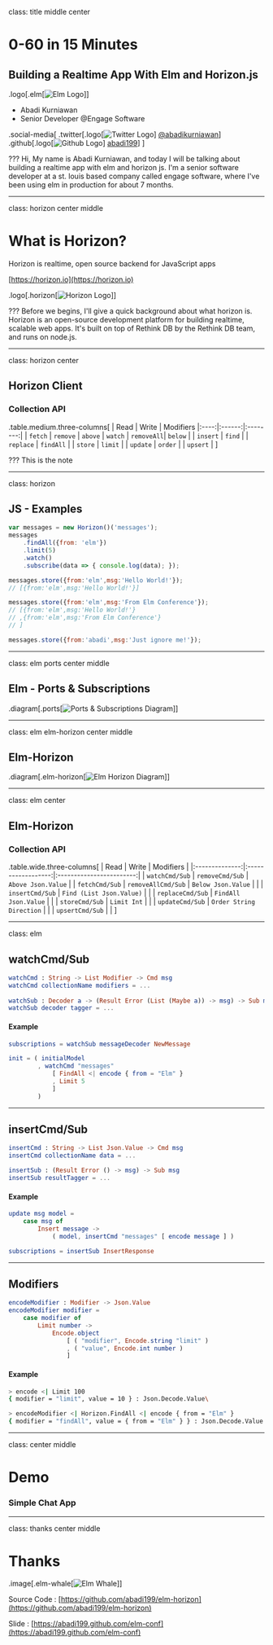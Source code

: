 class: title middle center
# 0-60 in 15 Minutes
## Building a Realtime App With Elm and Horizon.js

.logo[.elm[![Elm Logo](images/elm-logo.png "Elm Logo")]]

- Abadi Kurniawan
- Senior Developer @Engage Software


.social-media[
.twitter[.logo[![Twitter Logo](images/twitter.png "Twitter Logo")] [@abadikurniawan](https://twitter/abadikurniawan)]
.github[.logo[![Github Logo](images/github.png "Github Logo")] [abadi199](https://github/abadi199)]
]

???
Hi, My name is Abadi Kurniawan, and today I will be talking about building a realtime app with elm and horizon js.
I'm a senior software developer at a st. louis based company called engage software, where I've been using elm in production for about 7 months.

---
class: horizon center middle
#  What is Horizon?

Horizon is realtime, open source backend for JavaScript apps

[https://horizon.io](https://horizon.io)

.logo[.horizon[![Horizon Logo](images/horizon-logo.png "Horizon Logo")]]

???
Before we begins, I'll give a quick background about what horizon is.
Horizon is an open-source development platform for building realtime, scalable web apps. 
It's built on top of Rethink DB by the Rethink DB team, and runs on node.js.




---
class: horizon center
## Horizon Client
### Collection API

.table.medium.three-columns[
| Read | Write  | Modifiers 
|:----:|:------:|:--------:|
| `fetch` | `remove` | `above`
| `watch` | `removeAll`| `below`
| | `insert` | `find`
| | `replace` | `findAll`
| | `store` | `limit`
| | `update` | `order`
| | `upsert` |
]

???
This is  the note

---
class: horizon
## JS - Examples
```javascript
var messages = new Horizon()('messages');
messages
    .findAll({from: 'elm'})
    .limit(5)
    .watch()
    .subscribe(data => { console.log(data); });

messages.store({from:'elm',msg:'Hello World!'});
// [{from:'elm',msg:'Hello World!'}]

messages.store({from:'elm',msg:'From Elm Conference'});
// [{from:'elm',msg:'Hello World!'}
// ,{from:'elm',msg:'From Elm Conference'}
// ]

messages.store({from:'abadi',msg:'Just ignore me!'});
```

---
class: elm ports center middle
## Elm - Ports & Subscriptions

.diagram[.ports[![Ports & Subscriptions Diagram](images/ports.png "Ports & Subscriptions Diagram")]]

---
class: elm elm-horizon center middle
## Elm-Horizon
.diagram[.elm-horizon[![Elm Horizon Diagram](images/elm-horizon.png "Elm Horizon")]]

---
class: elm center 
## Elm-Horizon
### Collection API



.table.wide.three-columns[
| Read           | Write              | Modifiers                | 
|:--------------:|:------------------:|:------------------------:|
| `watchCmd/Sub` | `removeCmd/Sub`    | `Above Json.Value`       |
| `fetchCmd/Sub` | `removeAllCmd/Sub` | `Below Json.Value`       |
|                | `insertCmd/Sub`    | `Find (List Json.Value)` |
|                | `replaceCmd/Sub`   | `FindAll Json.Value`     |
|                | `storeCmd/Sub`     | `Limit Int`              |
|                | `updateCmd/Sub`    | `Order String Direction` |
|                | `upsertCmd/Sub`    |                          |
]

---
class: elm
## watchCmd/Sub
```elm
watchCmd : String -> List Modifier -> Cmd msg
watchCmd collectionName modifiers = ...
   
watchSub : Decoder a -> (Result Error (List (Maybe a)) -> msg) -> Sub msg
watchSub decoder tagger = ...
```
#### Example 
```elm
subscriptions = watchSub messageDecoder NewMessage

init = ( initialModel
        , watchCmd "messages"
            [ FindAll <| encode { from = "Elm" }
            , Limit 5
            ]
        )
```
---
## insertCmd/Sub
```elm
insertCmd : String -> List Json.Value -> Cmd msg
insertCmd collectionName data = ...

insertSub : (Result Error () -> msg) -> Sub msg
insertSub resultTagger = ...
```
#### Example
```elm
update msg model = 
    case msg of
        Insert message -> 
            ( model, insertCmd "messages" [ encode message ] )

subscriptions = insertSub InsertResponse
```
---
## Modifiers
```elm
encodeModifier : Modifier -> Json.Value
encodeModifier modifier =
    case modifier of
        Limit number ->
            Encode.object 
                [ ( "modifier", Encode.string "limit" )
                , ( "value", Encode.int number ) 
                ]
```
#### Example
```bash
> encode <| Limit 100
{ modifier = "limit", value = 10 } : Json.Decode.Value\

> encodeModifier <| Horizon.FindAll <| encode { from = "Elm" }
{ modifier = "findAll", value = { from = "Elm" } } : Json.Decode.Value
```
---
class: center middle
# Demo
### Simple Chat App

---
class: thanks center middle
# Thanks

.image[.elm-whale[![Elm Whale](images/elm-whale.png "Elm Whale")]]

Source Code : [https://github.com/abadi199/elm-horizon](https://github.com/abadi199/elm-horizon)

Slide : [https://abadi199.github.com/elm-conf](https://abadi199.github.com/elm-conf)

